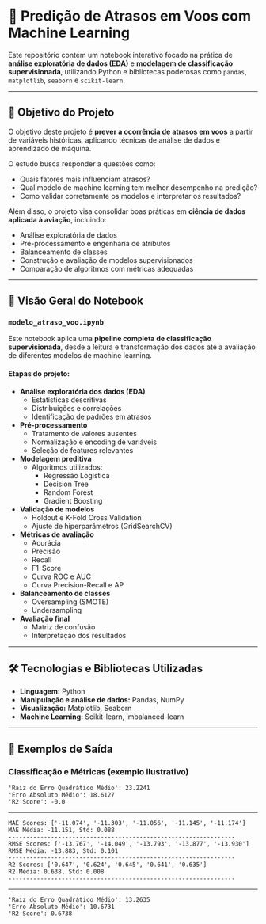 # 🛫 Predição de Atrasos em Voos com Machine Learning

Este repositório contém um notebook interativo focado na prática de **análise exploratória de dados (EDA)** e **modelagem de classificação supervisionada**, utilizando Python e bibliotecas poderosas como `pandas`, `matplotlib`, `seaborn` e `scikit-learn`.

---

## 🎯 Objetivo do Projeto
O objetivo deste projeto é **prever a ocorrência de atrasos em voos** a partir de variáveis históricas, aplicando técnicas de análise de dados e aprendizado de máquina.

O estudo busca responder a questões como:
- Quais fatores mais influenciam atrasos?
- Qual modelo de machine learning tem melhor desempenho na predição?
- Como validar corretamente os modelos e interpretar os resultados?

Além disso, o projeto visa consolidar boas práticas em **ciência de dados aplicada à aviação**, incluindo:
- Análise exploratória de dados
- Pré-processamento e engenharia de atributos
- Balanceamento de classes
- Construção e avaliação de modelos supervisionados
- Comparação de algoritmos com métricas adequadas

---

## 🧪 Visão Geral do Notebook

### `modelo_atraso_voo.ipynb`
Este notebook aplica uma **pipeline completa de classificação supervisionada**, desde a leitura e transformação dos dados até a avaliação de diferentes modelos de machine learning.

#### Etapas do projeto:
- **Análise exploratória dos dados (EDA)**
  - Estatísticas descritivas
  - Distribuições e correlações
  - Identificação de padrões em atrasos
- **Pré-processamento**
  - Tratamento de valores ausentes
  - Normalização e encoding de variáveis
  - Seleção de features relevantes
- **Modelagem preditiva**
  - Algoritmos utilizados:
    - Regressão Logística
    - Decision Tree
    - Random Forest
    - Gradient Boosting
- **Validação de modelos**
  - Holdout e K-Fold Cross Validation
  - Ajuste de hiperparâmetros (GridSearchCV)
- **Métricas de avaliação**
  - Acurácia
  - Precisão
  - Recall
  - F1-Score
  - Curva ROC e AUC
  - Curva Precision-Recall e AP
- **Balanceamento de classes**
  - Oversampling (SMOTE)
  - Undersampling
- **Avaliação final**
  - Matriz de confusão
  - Interpretação dos resultados

---

## 🛠️ Tecnologias e Bibliotecas Utilizadas
- **Linguagem:** Python  
- **Manipulação e análise de dados:** Pandas, NumPy  
- **Visualização:** Matplotlib, Seaborn  
- **Machine Learning:** Scikit-learn, imbalanced-learn  

---

## 📌 Exemplos de Saída

### Classificação e Métricas (exemplo ilustrativo)

```
'Raiz do Erro Quadrático Médio': 23.2241
'Erro Absoluto Médio': 18.6127
'R2 Score': -0.0
 ```
---
```
MAE Scores: ['-11.074', '-11.303', '-11.056', '-11.145', '-11.174']
MAE Média: -11.151, Std: 0.088
----------------------------------------------------------------
RMSE Scores: ['-13.767', '-14.049', '-13.793', '-13.877', '-13.930']
RMSE Média: -13.883, Std: 0.101
----------------------------------------------------------------
R2 Scores: ['0.647', '0.624', '0.645', '0.641', '0.635']
R2 Média: 0.638, Std: 0.008
----------------------------------------------------------------
 ```
---
```
'Raiz do Erro Quadrático Médio': 13.2635
'Erro Absoluto Médio': 10.6731
'R2 Score': 0.6738
 ```
